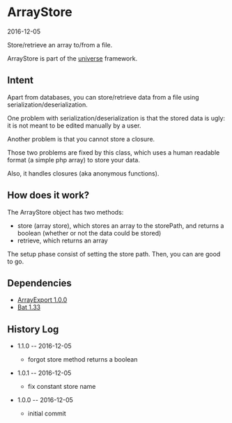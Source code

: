 ArrayStore
===============
2016-12-05



Store/retrieve an array to/from a file.


ArrayStore is part of the [universe](https://github.com/karayabin/universe-snapshot) framework.


Intent
----------

Apart from databases, you can store/retrieve data from a file using serialization/deserialization.

One problem with serialization/deserialization is that the stored data is ugly: it is not meant to be edited manually
by a user.

Another problem is that you cannot store a closure.

Those two problems are fixed by this class, which uses a human readable format (a simple php array) to store
your data.

Also, it handles closures (aka anonymous functions).




How does it work?
--------------------

The ArrayStore object has two methods:

- store (array store), which stores an array to the storePath, and returns a boolean (whether or not the data could be stored)
- retrieve, which returns an array


The setup phase consist of setting the store path.
Then, you can are good to go.






Dependencies
---------------

- [ArrayExport 1.0.0](https://github.com/lingtalfi/ArrayExport)
- [Bat 1.33](https://github.com/lingtalfi/Bat)



History Log
------------------
    
   
- 1.1.0 -- 2016-12-05

    - forgot store method returns a boolean 
    
- 1.0.1 -- 2016-12-05

    - fix constant store name 
    
- 1.0.0 -- 2016-12-05

    - initial commit
    
    
    



